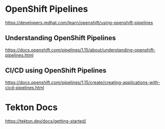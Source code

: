 # OpenShift Pipelines
https://developers.redhat.com/learn/openshift/using-openshift-pipelines

## Understanding OpenShift Pipelines
https://docs.openshift.com/pipelines/1.15/about/understanding-openshift-pipelines.html

## CI/CD using OpenShift Pipelines
https://docs.openshift.com/pipelines/1.15/create/creating-applications-with-cicd-pipelines.html

# Tekton Docs
https://tekton.dev/docs/getting-started/